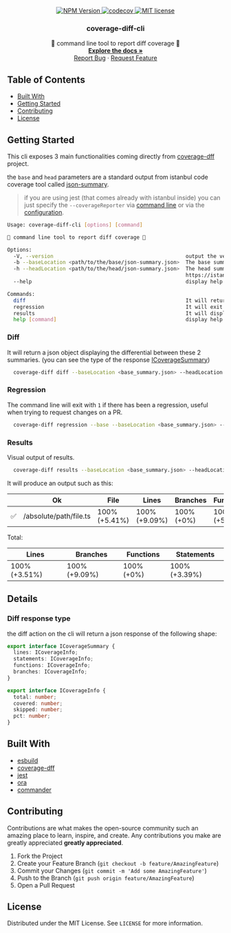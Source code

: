 <p align="center">
    <a href="https://www.npmjs.com/package/coverage-diff-cli">
      <img src="https://img.shields.io/npm/v/coverage-diff-cli/latest.svg?style=flat-square" alt="NPM Version" />
    </a>
    <a href="https://codecov.io/gh/gagoar/coverage-diff-cli">
      <img src="https://codecov.io/gh/gagoar/coverage-diff-cli/branch/main/graph/badge.svg"  alt="codecov"/>
    </a>
    <a href="https://github.com/gagoar/coverage-diff-cli/blob/main/LICENSE">
      <img src="https://img.shields.io/npm/l/coverage-diff-cli.svg?style=flat-square" alt="MIT license" />
    </a>
<p align="center">
  <h3 align="center">coverage-diff-cli</h3>

  <p align="center">
     🚦 command line tool to report diff coverage 🚦
    <br />
    <a href="https://github.com/gagoar/coverage-diff-cli#table-of-contents"><strong>Explore the docs »</strong></a>
    <br />
    <a href="https://github.com/gagoar/coverage-diff-cli/issues">Report Bug</a>
    ·
    <a href="https://github.com/gagoar/coverage-diff-cli/issues">Request Feature</a>
  </p>
</p>

## Table of Contents

- [Built With](#built-with)
- [Getting Started](#getting-started)
- [Contributing](#contributing)
- [License](#license)

## Getting Started

This cli exposes 3 main functionalities coming directly from [coverage-dff](https://github.com/flaviusone/coverage-diff) project.

the `base` and `head` parameters are a standard output from istanbul code coverage tool called [json-summary](https://istanbul.js.org/docs/advanced/alternative-reporters/#json-summary).

> if you are using jest (that comes already with istanbul inside) you can just specify the `--coverageReporter` via [command line](https://jestjs.io/docs/en/cli) or via the [configuration](https://jestjs.io/docs/en/23.x/configuration#coveragereporters-arraystring).

```bash
Usage: coverage-diff-cli [options] [command]

🚦 command line tool to report diff coverage 🚦

Options:
  -V, --version                                           output the version number
  -b --baseLocation <path/to/the/base/json-summary.json>  The base summary (frequently on master/main branch), for more details: https://istanbul.js.org/docs/advanced/alternative-reporters/#json-summary
  -h --headLocation <path/to/the/head/json-summary.json>  The head summary (frequently coming from changes in a PR), for more details:
                                                          https://istanbul.js.org/docs/advanced/alternative-reporters/#json-summary
  --help                                                  display help for command

Commands:
  diff                                                    It will return a diff (json format) between base and head summary diffs
  regression                                              It will exit with 0 or 1 if was a regression or not
  results                                                 It will display a markdown table with the differential and regressions
  help [command]                                          display help for command
```

### Diff

It will return a json object displaying the differential between these 2 summaries. (you can see the type of the response [ICoverageSummary](#diff-response-type))

```bash
  coverage-diff diff --baseLocation <base_summary.json> --headLocation <head_summary.json>
```

### Regression

The command line will exit with `1` if there has been a regression, useful when trying to request changes on a PR.

```bash
  coverage-diff regression --base --baseLocation <base_summary.json> --headLocation <head_summary.json>
```

### Results

Visual output of results.

```bash
  coverage-diff results --baseLocation <base_summary.json> --headLocation <head_summary.json>
```

It will produce an output such as this:

|     | Ok                     | File             | Lines            | Branches      | Functions        | Statements |
| --- | ---------------------- | ---------------- | ---------------- | ------------- | ---------------- | ---------- |
| ✅  | /absolute/path/file.ts | 100%<br>(+5.41%) | 100%<br>(+9.09%) | 100%<br>(+0%) | 100%<br>(+5.41%) |

Total:

| Lines        | Branches     | Functions | Statements   |
| ------------ | ------------ | --------- | ------------ |
| 100%(+3.51%) | 100%(+9.09%) | 100%(+0%) | 100%(+3.39%) |

## Details

### Diff response type

the diff action on the cli will return a json response of the following shape:

```typescript
export interface ICoverageSummary {
  lines: ICoverageInfo;
  statements: ICoverageInfo;
  functions: ICoverageInfo;
  branches: ICoverageInfo;
}

export interface ICoverageInfo {
  total: number;
  covered: number;
  skipped: number;
  pct: number;
}
```

## Built With

- [esbuild](https://github.com/evanw/esbuild)
- [coverage-dff](https://github.com/flaviusone/coverage-diff)
- [jest](https://github.com/facebook/jest)
- [ora](https://github.com/sindresorhus/ora)
- [commander](https://github.com/tj/commander.js)

## Contributing

Contributions are what makes the open-source community such an amazing place to learn, inspire, and create. Any contributions you make are greatly appreciated **greatly appreciated**.

1. Fork the Project
2. Create your Feature Branch (`git checkout -b feature/AmazingFeature`)
3. Commit your Changes (`git commit -m 'Add some AmazingFeature'`)
4. Push to the Branch (`git push origin feature/AmazingFeature`)
5. Open a Pull Request

<!-- LICENSE -->

## License

Distributed under the MIT License. See `LICENSE` for more information.
